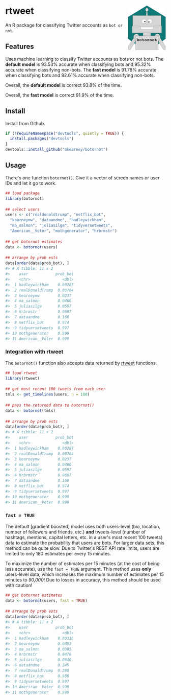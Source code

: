 
rtweet <img src="man/figures/logo.png" align="right" />
=======================================================

An R package for classifying Twitter accounts as `bot or not`.

Features
--------

Uses machine learning to classify Twitter accounts as bots or not bots. The **default model** is 93.53% accurate when classifying bots and 95.32% accurate when classifying non-bots. The **fast model** is 91.78% accurate when classifying bots and 92.61% accurate when classifying non-bots.

Overall, the **default model** is correct 93.8% of the time.

Overall, the **fast model** is correct 91.9% of the time.

Install
-------

Install from Github.

``` r
if (!requireNamespace("devtools", quietly = TRUE)) {
  install.packages("devtools")
}
devtools::install_github("mkearney/botornot")
```

Usage
-----

There's one function `botornot()`. Give it a vector of screen names or user IDs and let it go to work.

``` r
## load package
library(botornot)

## select users
users <- c("realdonaldtrump", "netflix_bot",
  "kearneymw", "dataandme", "hadleywickham",
  "ma_salmon", "juliasilge", "tidyversetweets", 
  "American__Voter", "mothgenerator", "hrbrmstr")

## get botornot estimates
data <- botornot(users)

## arrange by prob ests
data[order(data$prob_bot), ]
#> # A tibble: 11 x 2
#>    user            prob_bot
#>    <chr>              <dbl>
#>  1 hadleywickham    0.00287
#>  2 realDonaldTrump  0.00784
#>  3 kearneymw        0.0237 
#>  4 ma_salmon        0.0460 
#>  5 juliasilge       0.0597 
#>  6 hrbrmstr         0.0697 
#>  7 dataandme        0.168  
#>  8 netflix_bot      0.974  
#>  9 tidyversetweets  0.997  
#> 10 mothgenerator    0.999  
#> 11 American__Voter  0.999
```

### Integration with rtweet

The `botornot()` function also accepts data returned by [rtweet](http://rtweet.info) functions.

``` r
## load rtweet
library(rtweet)

## get most recent 100 tweets from each user
tmls <- get_timelines(users, n = 100)

## pass the returned data to botornot()
data <- botornot(tmls)

## arrange by prob ests
data[order(data$prob_bot), ]
#> # A tibble: 11 x 2
#>    user            prob_bot
#>    <chr>              <dbl>
#>  1 hadleywickham    0.00287
#>  2 realDonaldTrump  0.00784
#>  3 kearneymw        0.0237 
#>  4 ma_salmon        0.0460 
#>  5 juliasilge       0.0597 
#>  6 hrbrmstr         0.0697 
#>  7 dataandme        0.168  
#>  8 netflix_bot      0.974  
#>  9 tidyversetweets  0.997  
#> 10 mothgenerator    0.999  
#> 11 American__Voter  0.999
```

### `fast = TRUE`

The default \[gradient boosted\] model uses both users-level (bio, location, number of followers and friends, etc.) **and** tweets-level (number of hashtags, mentions, capital letters, etc. in a user's most recent 100 tweets) data to estimate the probability that users are bots. For larger data sets, this method can be quite slow. Due to Twitter's REST API rate limits, users are limited to only 180 estimates per every 15 minutes.

To maximize the number of estimates per 15 minutes (at the cost of being less accurate), use the `fast = TRUE` argument. This method uses **only** users-level data, which increases the maximum number of estimates per 15 minutes to *90,000*! Due to losses in accuracy, this method should be used with caution!

``` r
## get botornot estimates
data <- botornot(users, fast = TRUE)

## arrange by prob ests
data[order(data$prob_bot), ]
#> # A tibble: 11 x 2
#>    user            prob_bot
#>    <chr>              <dbl>
#>  1 hadleywickham    0.00316
#>  2 kearneymw        0.0353 
#>  3 ma_salmon        0.0385 
#>  4 hrbrmstr         0.0478 
#>  5 juliasilge       0.0640 
#>  6 dataandme        0.245  
#>  7 realDonaldTrump  0.380  
#>  8 netflix_bot      0.986  
#>  9 tidyversetweets  0.997  
#> 10 American__Voter  0.998  
#> 11 mothgenerator    0.999
```
